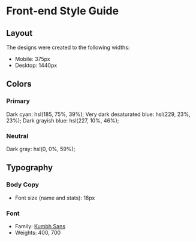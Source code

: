 # Front-end Style Guide

## Layout

The designs were created to the following widths:

- Mobile: 375px
- Desktop: 1440px

## Colors

### Primary

Dark cyan: hsl(185, 75%, 39%);
Very dark desaturated blue: hsl(229, 23%, 23%);
Dark grayish blue: hsl(227, 10%, 46%);

### Neutral

Dark gray: hsl(0, 0%, 59%);

## Typography

### Body Copy

- Font size (name and stats): 18px

### Font

- Family: [Kumbh Sans](https://fonts.google.com/specimen/Kumbh+Sans)
- Weights: 400, 700
